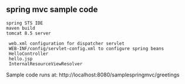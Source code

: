 spring mvc sample code
----------------------
    spring STS IDE
    maven build
    tomcat 8.5 server
    
	 web.xml configuration for dispatcher servlet
	 WEB-INF/config/servlet-config.xml to configure spring beans
	 HelloController 
	 hello.jsp
	 InternalResourceViewResolver
   
   Sample code runs at: http://localhost:8080/samplespringmvc/greetings